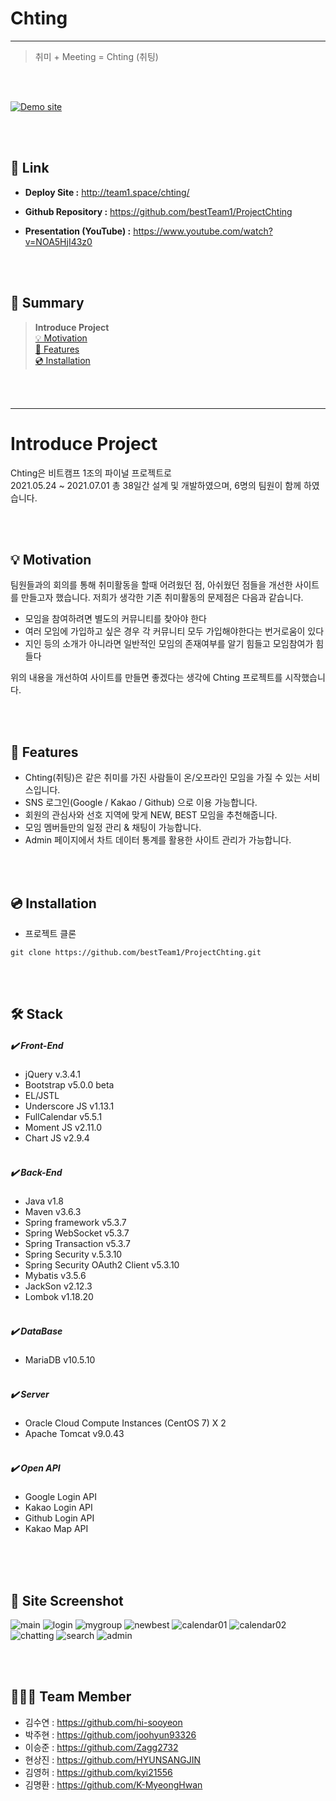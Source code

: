 Chting
===
* * *
> 취미 + Meeting = Chting (취팅)

<br><br/>

[![Demo site](https://raw.githubusercontent.com/bestTeam1/ProjectChting/master/src/main/webapp/assets/img/demo_logo1.png)](http://team1.space/chting/)

<br><br/>

## 🔗 Link
- **Deploy Site :** http://team1.space/chting/
  

- **Github Repository :** https://github.com/bestTeam1/ProjectChting
  

- **Presentation (YouTube) :** https://www.youtube.com/watch?v=NOA5HjI43z0

<br><br/>

## 📖 Summary
> **Introduce Project**  
> [ 💡 Motivation](#-motivation)  
> [📌 Features](#-features)  
> [💿 Installation](#-installation)  
>

<br><br/>

* * *
Introduce Project
===
Chting은 비트캠프 1조의 파이널 프로젝트로  
2021.05.24 ~ 2021.07.01 총 38일간 설계 및 개발하였으며, 6명의 팀원이 함께 하였습니다.

<br><br/>

## 💡 Motivation
팀원들과의 회의를 통해 취미활동을 할때 어려웠던 점, 아쉬웠던 점들을 개선한 사이트를 만들고자 했습니다.
저희가 생각한 기존 취미활동의 문제점은 다음과 같습니다.
- 모임을 참여하려면 별도의 커뮤니티를 찾아야 한다
- 여러 모임에 가입하고 싶은 경우 각 커뮤니티 모두 가입해야한다는 번거로움이 있다
- 지인 등의 소개가 아니라면 일반적인 모임의 존재여부를 알기 힘들고 모임참여가 힘들다

위의 내용을 개선하여 사이트를 만들면 좋겠다는 생각에 Chting 프로젝트를 시작했습니다.

<br><br/>

## 📌 Features
- Chting(취팅)은 같은 취미를 가진 사람들이 온/오프라인 모임을 가질 수 있는 서비스입니다.
- SNS 로그인(Google / Kakao / Github)  으로 이용 가능합니다.
- 회원의 관심사와 선호 지역에 맞게 NEW, BEST 모임을 추천해줍니다.
- 모임 멤버들만의 일정 관리 & 채팅이 가능합니다.
- Admin 페이지에서 차트 데이터 통계를 활용한 사이트 관리가 가능합니다.

<br><br/>

## 💿 Installation
- 프로젝트 클론
~~~ 
git clone https://github.com/bestTeam1/ProjectChting.git
~~~


<br><br/>

## 🛠 Stack

##### ✔️ Front-End
- jQuery v.3.4.1
- Bootstrap v5.0.0 beta
- EL/JSTL
- Underscore JS v1.13.1
- FullCalendar v5.5.1
- Moment JS v2.11.0
- Chart JS v2.9.4
  <br><br/>
##### ✔️ Back-End
- Java v1.8
- Maven v3.6.3
- Spring framework v5.3.7
- Spring WebSocket v5.3.7
- Spring Transaction v5.3.7
- Spring Security v.5.3.10
- Spring Security OAuth2 Client v5.3.10
- Mybatis v3.5.6
- JackSon v2.12.3
- Lombok v1.18.20
  <br><br/>
##### ✔️ DataBase
- MariaDB v10.5.10
  <br><br/>

##### ✔️ Server
- Oracle Cloud Compute Instances (CentOS 7) X 2
- Apache Tomcat v9.0.43
  <br><br/>

##### ✔️ Open API
- Google Login API
- Kakao Login API
- Github Login API
- Kakao Map API
  <br><br/>

<br><br/>
## 📸 Site Screenshot
![main](https://raw.githubusercontent.com/bestTeam1/ProjectChting/master/src/main/webapp/images/chting_00_main.png)
![login](https://raw.githubusercontent.com/bestTeam1/ProjectChting/master/src/main/webapp/images/chting_01_login.png)
![mygroup](https://raw.githubusercontent.com/bestTeam1/ProjectChting/master/src/main/webapp/images/chting_02_mygroup.png)
![newbest](https://raw.githubusercontent.com/bestTeam1/ProjectChting/master/src/main/webapp/images/chting_03_newbest.png)
![calendar01](https://raw.githubusercontent.com/bestTeam1/ProjectChting/master/src/main/webapp/images/chting_04_calendar.png)
![calendar02](https://raw.githubusercontent.com/bestTeam1/ProjectChting/master/src/main/webapp/images/chting_05_calendar.png)
![chatting](https://raw.githubusercontent.com/bestTeam1/ProjectChting/master/src/main/webapp/images/chting_06_chatting.png)
![search](https://raw.githubusercontent.com/bestTeam1/ProjectChting/master/src/main/webapp/images/chting_07_search.png)
![admin](https://raw.githubusercontent.com/bestTeam1/ProjectChting/master/src/main/webapp/images/chting_09_admin.png)

<br><br/>

## 🧑🏻‍💻 Team Member
- 김수연 : https://github.com/hi-sooyeon
- 박주현 : https://github.com/joohyun93326
- 이승준 : https://github.com/Zagg2732
- 현상진 : https://github.com/HYUNSANGJIN
- 김영허 : https://github.com/kyi21556
- 김명환 : https://github.com/K-MyeongHwan

<br><br/>

[//]: # (These are reference links used in the body of this note and get stripped out when the markdown processor does its job. There is no need to format nicely because it shouldn't be seen. Thanks SO - http://stackoverflow.com/questions/4823468/store-comments-in-markdown-syntax)

   [dill]: <https://github.com/joemccann/dillinger>
   [git-repo-url]: <https://github.com/joemccann/dillinger.git>
   [john gruber]: <http://daringfireball.net>
   [df1]: <http://daringfireball.net/projects/markdown/>
   [markdown-it]: <https://github.com/markdown-it/markdown-it>
   [Ace Editor]: <http://ace.ajax.org>
   [node.js]: <http://nodejs.org>
   [Twitter Bootstrap]: <http://twitter.github.com/bootstrap/>
   [jQuery]: <http://jquery.com>
   [@tjholowaychuk]: <http://twitter.com/tjholowaychuk>
   [express]: <http://expressjs.com>
   [AngularJS]: <http://angularjs.org>
   [Gulp]: <http://gulpjs.com>

   [PlDb]: <https://github.com/joemccann/dillinger/tree/master/plugins/dropbox/README.md>
   [PlGh]: <https://github.com/joemccann/dillinger/tree/master/plugins/github/README.md>
   [PlGd]: <https://github.com/joemccann/dillinger/tree/master/plugins/googledrive/README.md>
   [PlOd]: <https://github.com/joemccann/dillinger/tree/master/plugins/onedrive/README.md>
   [PlMe]: <https://github.com/joemccann/dillinger/tree/master/plugins/medium/README.md>
   [PlGa]: <https://github.com/RahulHP/dillinger/blob/master/plugins/googleanalytics/README.md>
